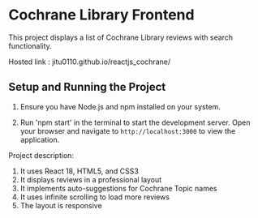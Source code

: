 # Cochrane Library Frontend

This project displays a list of Cochrane Library reviews with search functionality.

Hosted link : jitu0110.github.io/reactjs_cochrane/

## Setup and Running the Project

1. Ensure you have Node.js and npm installed on your system.

2. Run 'npm start' in the terminal to start the development server. Open your browser and navigate to `http://localhost:3000` to view the application.

Project description:

1. It uses React 18, HTML5, and CSS3
2. It displays reviews in a professional layout
3. It implements auto-suggestions for Cochrane Topic names
4. It uses infinite scrolling to load more reviews
5. The layout is responsive
